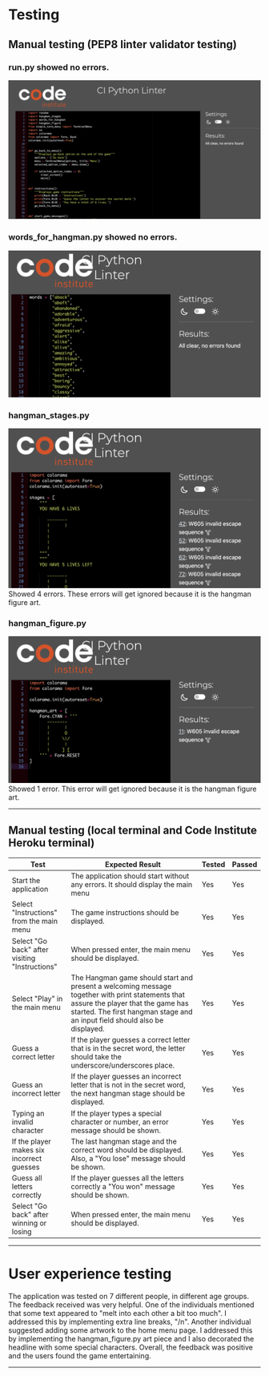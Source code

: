 # Testing
## Manual testing (PEP8 linter validator testing)

### run.py showed no errors.
![python validator](documentation/images/testing/runpy-image.png)

### words_for_hangman.py showed no errors.
![python validator](documentation/images/testing/words-for-hangman-image.png)

### hangman_stages.py
![python validator](documentation/images/testing/hangman-stages-image.png)
Showed 4 errors. These errors will get ignored because it is the hangman figure art.

### hangman_figure.py
![python validator](documentation/images/testing/hangman-figure-image.png)
Showed 1 error. This error will get ignored because it is the hangman figure art.

---

## Manual testing (local terminal and Code Institute Heroku terminal)

| Test | Expected Result | Tested | Passed |
| --- | --- | --- | --- |
| Start the application | The application should start without any errors.  It should display the main menu | Yes | Yes |
| Select "Instructions" from the main menu | The game instructions should be displayed. | Yes | Yes |
| Select "Go back" after visiting "Instructions" | When pressed enter, the main menu should be displayed. | Yes | Yes |
| Select "Play" in the main menu | The Hangman game should start and present a welcoming message together with print statements that assure the player that the game has started. The first hangman stage and an input field should also be displayed.| Yes | Yes |
| Guess a correct letter | If the player guesses a correct letter that is in the secret word, the letter should take the underscore/underscores place. | Yes | Yes |
| Guess an incorrect letter | If the player guesses an incorrect letter that is not in the secret word, the next hangman stage should be displayed. | Yes | Yes |
| Typing an invalid character | If the player types a special character or number, an error message should be shown. | Yes | Yes |
| If the player makes six incorrect guesses | The last hangman stage and the correct word should be displayed. Also, a "You lose" message should be shown. | Yes | Yes |
| Guess all letters correctly | If the player guesses all the letters correctly a "You won" message should be shown. | Yes | Yes |
| Select "Go back" after winning or losing | When pressed enter, the main menu should be displayed. | Yes | Yes |

___

# User experience testing
The application was tested on 7 different people, in different age groups. The feedback received was very helpful. One of the individuals mentioned that some text appeared to "melt into each other a bit too much". I addressed this by implementing extra line breaks, "/n". Another individual suggested adding some artwork to the home menu page. I addressed this by implementing the hangman_figure.py art piece and I also decorated the headline with some special characters. Overall, the feedback was positive and the users found the game entertaining.

---